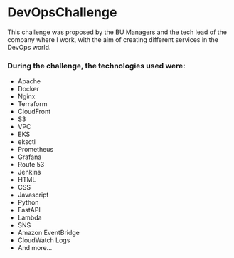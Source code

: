 # DevOpsChallenge
This challenge was proposed by the BU Managers and the tech lead of the company where I work, with the aim of creating different services in the DevOps world.

### During the challenge, the technologies used were:
- Apache
- Docker
- Nginx
- Terraform
- CloudFront
- S3
- VPC
- EKS
- eksctl
- Prometheus
- Grafana
- Route 53
- Jenkins
- HTML
- CSS
- Javascript
- Python
- FastAPI
- Lambda
- SNS
- Amazon EventBridge
- CloudWatch Logs
- And more...

